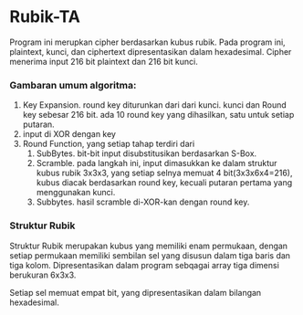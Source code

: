 # Rubik-TA
Program ini merupkan cipher berdasarkan kubus rubik. Pada program ini, plaintext, kunci, dan ciphertext dipresentasikan dalam hexadesimal. Cipher menerima input 216 bit plaintext dan 216 bit kunci.

<h3>Gambaran umum algoritma:</h3>

1. Key Expansion. round key diturunkan dari dari kunci. kunci dan Round key sebesar 216 bit. ada 10 round key yang dihasilkan, satu untuk setiap putaran.
2. input di XOR dengan key
3. Round Function, yang setiap tahap terdiri dari
   1. SubBytes. bit-bit  input disubstitusikan berdasarkan S-Box. 
   2. Scramble. pada langkah ini, input dimasukkan ke dalam struktur kubus rubik 3x3x3, yang setiap selnya memuat 4 bit(3x3x6x4=216),  kubus diacak berdasarkan round key, kecuali putaran pertama yang menggunakan kunci.
   3. Subbytes. hasil scramble di-XOR-kan dengan round key.

<h3>Struktur Rubik</h3>
Struktur Rubik merupakan kubus yang memiliki enam permukaan, dengan setiap permukaan memiliki sembilan sel yang disusun dalam tiga baris dan tiga kolom. Dipresentasikan dalam program sebqagai array tiga dimensi berukuran 6x3x3. 

Setiap sel memuat empat bit, yang dipresentasikan dalam bilangan hexadesimal.
